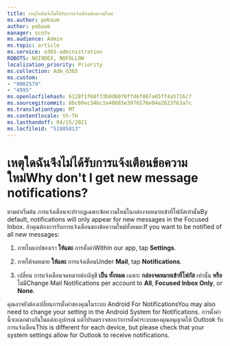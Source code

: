 ```yaml
---
title: เหตุใดฉันจึงไม่ได้รับการแจ้งเตือนข้อความใหม่
ms.author: pebaum
author: pebaum
manager: scotv
ms.audience: Admin
ms.topic: article
ms.service: o365-administration
ROBOTS: NOINDEX, NOFOLLOW
localization_priority: Priority
ms.collection: Adm_O365
ms.custom:
- "9002579"
- "4995"
ms.openlocfilehash: 6128f1f68f33b0d6070ffd6f867a65ff4a5716c7
ms.sourcegitcommit: 8bc60ec34bc1e40685e3976576e04a2623f63a7c
ms.translationtype: MT
ms.contentlocale: th-TH
ms.lasthandoff: 04/15/2021
ms.locfileid: "51805813"
---
```

# <a name="why-dont-i-get-new-message-notifications"></a><span data-ttu-id="f4172-102">เหตุใดฉันจึงไม่ได้รับการแจ้งเตือนข้อความใหม่</span><span class="sxs-lookup"><span data-stu-id="f4172-102">Why don't I get new message notifications?</span></span>

<span data-ttu-id="f4172-103">ตามค่าเริ่มต้น การแจ้งเตือนจะปรากฏเฉพาะข้อความใหม่ในกล่องจดหมายเข้าที่โฟกัสเท่านั้น</span><span class="sxs-lookup"><span data-stu-id="f4172-103">By default, notifications will only appear for new messages in the Focused Inbox.</span></span> <span data-ttu-id="f4172-104">ถ้าคุณต้องการรับการแจ้งเตือนของข้อความใหม่ทั้งหมด:</span><span class="sxs-lookup"><span data-stu-id="f4172-104">If you want to be notified of all new messages:</span></span>

1. <span data-ttu-id="f4172-105">ภายในแอปของเรา **ให้แตะ** การตั้งค่า</span><span class="sxs-lookup"><span data-stu-id="f4172-105">Within our app, tap **Settings**.</span></span>

2. <span data-ttu-id="f4172-106">ภายใต้จดหมาย **ให้แตะ** การแจ้งเตือน</span><span class="sxs-lookup"><span data-stu-id="f4172-106">Under **Mail**, tap **Notifications**.</span></span>

3. <span data-ttu-id="f4172-107">เปลี่ยน การแจ้งเตือนจดหมายต่อบัญชี **เป็น ทั้งหมด** เฉพาะ **กล่องจดหมายเข้าที่โฟกัส** เท่านั้น **หรือ** ไม่มี</span><span class="sxs-lookup"><span data-stu-id="f4172-107">Change Mail Notifications per account to **All**, **Focused Inbox Only**, or **None**.</span></span>

<span data-ttu-id="f4172-108">คุณอาจยังต้องเปลี่ยนการตั้งค่าของคุณในระบบ Android For Notifications</span><span class="sxs-lookup"><span data-stu-id="f4172-108">You may also need to change your setting in the Android System for Notifications.</span></span> <span data-ttu-id="f4172-109">การตั้งค่านี้จะแตกต่างกันในแต่ละอุปกรณ์ แต่โปรดตรวจสอบว่าการตั้งค่าระบบของคุณอนุญาตให้ Outlook รับการแจ้งเตือน</span><span class="sxs-lookup"><span data-stu-id="f4172-109">This is different for each device, but please check that your system settings allow for Outlook to receive notifications.</span></span>
